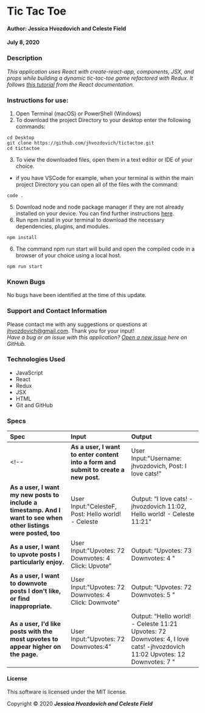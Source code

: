 # **Tic Tac Toe**

#### Author: **Jessica Hvozdovich and Celeste Field**
#### July 8, 2020

### Description

_This application uses React with create-react-app, components, JSX, and props while building a dynamic tic-tac-toe game refactored with Redux. It follows [this tutorial](https://reactjs.org/tutorial/tutorial.html) from the React documentation._

### Instructions for use:

1. Open Terminal (macOS) or PowerShell (Windows)
2. To download the project Directory to your desktop enter the following commands:
```
cd Desktop
git clone https://github.com/jhvozdovich/tictactoe.git
cd tictactoe
```
3. To view the downloaded files, open them in a text editor or IDE of your choice.
* if you have VSCode for example, when your terminal is within the main project Directory you can open all of the files with the command:
```
code .
```
5. Download node and node package manager if they are not already installed on your device. You can find further instructions [here](https://www.learnhowtoprogram.com/intermediate-javascript/getting-started-with-javascript-8d3b52cf-3755-481d-80c5-46f1d3a8ffeb/installing-node-js-14f2721a-61e0-44b3-af1f-73f17348c8f4).
5. Run npm install in your terminal to download the necessary dependencies, plugins, and modules.
```
npm install
```
6. The command npm run start will build and open the compiled code in a browser of your choice using a local host.
```
npm run start
```

### Known Bugs

No bugs have been identified at the time of this update.

### Support and Contact Information

Please contact me with any suggestions or questions at jhvozdovich@gmail.com. Thank you for your input!  
_Have a bug or an issue with this application? [Open a new issue](https://github.com/jhvozdovich/tictactoe/issues) here on GitHub._

### Technologies Used

* JavaScript
* React
* Redux
* JSX
* HTML
* Git and GitHub

### Specs
| Spec | Input | Output |
| :------------- | :------------- | :------------- |
<!-- | **As a user, I want to enter content into a form and submit to create a new post.** | User Input:"Username: jhvozdovich, Post: I love cats!" | Output: “I love cats! -jhvozdovich" |
| **As a user, I want my new posts to include a timestamp. And I want to see when other listings were posted, too** | User Input:"CelesteF, Post: Hello world! - Celeste | Output: “I love cats! -jhvozdovich 11:02, Hello world! - Celeste 11:21" |
| **As a user, I want to upvote posts I particularly enjoy.** | User Input:"Upvotes: 72 Downvotes: 4 Click: Upvote" | Output: “Upvotes: 73 Downvotes: 4 " |
| **As a user, I want to downvote posts I don't like, or find inappropriate.** | User Input:"Upvotes: 72 Downvotes: 4 Click: Downvote" | Output: “Upvotes: 72 Downvotes: 5 " |
| **As a user, I'd like posts with the most upvotes to appear higher on the page.** | User Input:"Upvotes: 72 Downvotes:4" | Output: “Hello world! - Celeste 11:21 Upvotes: 72 Downvotes: 4, I love cats! -jhvozdovich 11:02  Upvotes: 12 Downvotes: 7  "  | -->

#### License

This software is licensed under the MIT license.

Copyright © 2020 **_Jessica Hvozdovich and Celeste Field_**